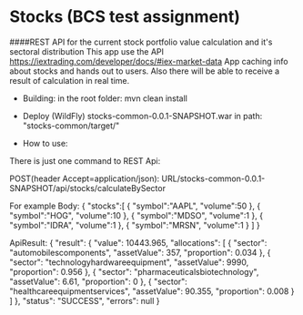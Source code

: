 # Stocks (BCS test assignment)

####REST API for the current stock portfolio value calculation and it's sectoral distribution
This app use the API https://iextrading.com/developer/docs/#iex-market-data
App caching info about stocks and hands out to users.
Also there will be able to receive a result of calculation in real time. 


* Building:
in the root folder: mvn clean install

* Deploy (WildFly)
stocks-common-0.0.1-SNAPSHOT.war in path: "stocks-common/target/"

* How to use:

 There is just one command to REST Api:
  
 POST(header Accept=application/json):
 URL/stocks-common-0.0.1-SNAPSHOT/api/stocks/calculateBySector

For example
Body:
{
    "stocks":[
      {
         "symbol":"AAPL",
         "volume":50
      },
      {
         "symbol":"HOG",
         "volume":10
      },
      {
         "symbol":"MDSO",
         "volume":1
      },
      {
         "symbol":"IDRA",
         "volume":1
      },
      {
         "symbol":"MRSN",
         "volume":1
      }
    ]
}

ApiResult:
{
    "result": {
        "value": 10443.965,
        "allocations": [
            {
                "sector": "automobilescomponents",
                "assetValue": 357,
                "proportion": 0.034
            },
            {
                "sector": "technologyhardwareequipment",
                "assetValue": 9990,
                "proportion": 0.956
            },
            {
                "sector": "pharmaceuticalsbiotechnology",
                "assetValue": 6.61,
                "proportion": 0
            },
            {
                "sector": "healthcareequipmentservices",
                "assetValue": 90.355,
                "proportion": 0.008
            }
        ]
    },
    "status": "SUCCESS",
    "errors": null
}